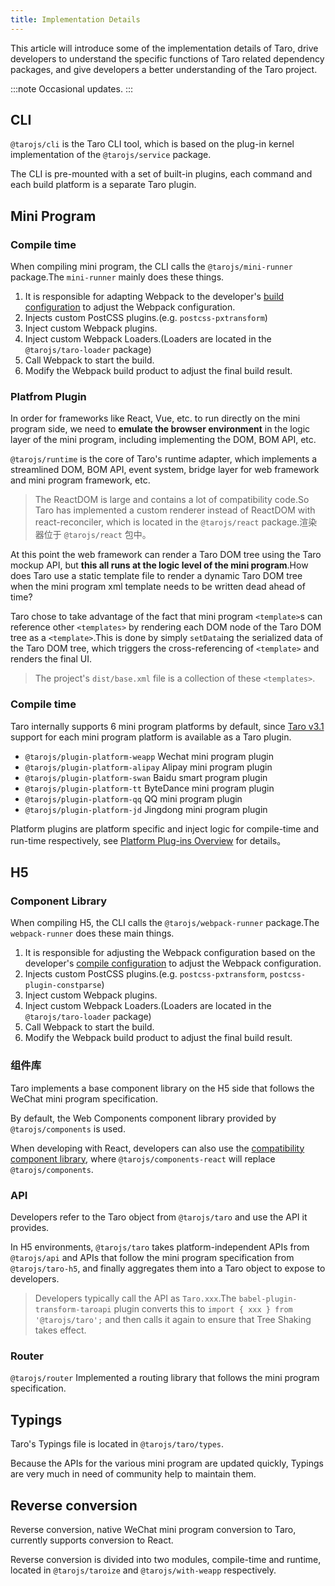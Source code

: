 ```yaml
---
title: Implementation Details
---
```


This article will introduce some of the implementation details of Taro, drive developers to understand the specific functions of Taro related dependency packages, and give developers a better understanding of the Taro project.

:::note Occasional updates. :::

## CLI

`@tarojs/cli` is the Taro CLI tool, which is based on the plug-in kernel implementation of the `@tarojs/service` package.

The CLI is pre-mounted with a set of built-in plugins, each command and each build platform is a separate Taro plugin.

## Mini Program

### Compile time

When compiling mini program, the CLI calls the `@tarojs/mini-runner` package.The `mini-runner` mainly does these things.

1. It is responsible for adapting Webpack to the developer's [build configuration](./config) to adjust the Webpack configuration.
2. Injects custom PostCSS plugins.(e.g. `postcss-pxtransform`)
3. Inject custom Webpack plugins.
4. Inject custom Webpack Loaders.(Loaders are located in the `@tarojs/taro-loader` package)
5. Call Webpack to start the build.
6. Modify the Webpack build product to adjust the final build result.

### Platfrom Plugin

In order for frameworks like React, Vue, etc. to run directly on the mini program side, we need to **emulate the browser environment** in the logic layer of the mini program, including implementing the DOM, BOM API, etc.

`@tarojs/runtime` is the core of Taro's runtime adapter, which implements a streamlined DOM, BOM API, event system, bridge layer for web framework and mini program framework, etc.

> The ReactDOM is large and contains a lot of compatibility code.So Taro has implemented a custom renderer instead of ReactDOM with react-reconciler, which is located in the `@tarojs/react` package.渲染器位于 `@tarojs/react` 包中。

At this point the web framework can render a Taro DOM tree using the Taro mockup API, but **this all runs at the logic level of the mini program**.How does Taro use a static template file to render a dynamic Taro DOM tree when the mini program xml template needs to be written dead ahead of time?

Taro chose to take advantage of the fact that mini program `<template>`s can reference other `<templates>` by rendering each DOM node of the Taro DOM tree as a `<template>`.This is done by simply `setData`ing the serialized data of the Taro DOM tree, which triggers the cross-referencing of `<template>` and renders the final UI.

> The project's `dist/base.xml` file is a collection of these `<templates>`.

### Compile time

Taro internally supports 6 mini program platforms by default, since [Taro v3.1](https://docs.taro.zone/blog/2021-03-10-taro-3-1-lts#1-%E5%BC%80%E6%94%BE%E5%BC%8F%E6%9E%B6%E6%9E%84) support for each mini program platform is available as a Taro plugin.

- `@tarojs/plugin-platform-weapp`   Wechat mini program  plugin
- `@tarojs/plugin-platform-alipay`  Alipay mini program  plugin
- `@tarojs/plugin-platform-swan`    Baidu smart program  plugin
- `@tarojs/plugin-platform-tt`  ByteDance mini program plugin
- `@tarojs/plugin-platform-qq`  QQ mini program  plugin
- `@tarojs/plugin-platform-jd`  Jingdong mini program  plugin

Platform plugins are platform specific and inject logic for compile-time and run-time respectively, see [Platform Plug-ins Overview](./platform-plugin) for details。

## H5

### Component Library

When compiling H5, the CLI calls the `@tarojs/webpack-runner` package.The `webpack-runner` does these main things.

1. It is responsible for adjusting the Webpack configuration based on the developer's [compile configuration](./config) to adjust the Webpack configuration.
2. Injects custom PostCSS plugins.(e.g. `postcss-pxtransform`, `postcss-plugin-constparse`)
3. Inject custom Webpack plugins.
4. Inject custom Webpack Loaders.(Loaders are located in the `@tarojs/taro-loader` package)
5. Call Webpack to start the build.
6. Modify the Webpack build product to adjust the final build result.

### 组件库

Taro implements a base component library on the H5 side that follows the WeChat mini program specification.

By default, the Web Components component library provided by `@tarojs/components` is used.

When developing with React, developers can also use the [compatibility component library](./h5#react-compatible-components-library), where `@tarojs/components-react` will replace `@tarojs/components`.

### API

Developers refer to the Taro object from `@tarojs/taro` and use the API it provides.

In H5 environments, `@tarojs/taro` takes platform-independent APIs from `@tarojs/api` and APIs that follow the mini program specification from `@tarojs/taro-h5`, and finally aggregates them into a Taro object to expose to developers.

> Developers typically call the API as `Taro.xxx`.The `babel-plugin-transform-taroapi` plugin converts this to `import { xxx } from '@tarojs/taro';` and then calls it again to ensure that Tree Shaking takes effect.

### Router

`@tarojs/router` Implemented a routing library that follows the mini program specification.

## Typings

Taro's Typings file is located in `@tarojs/taro/types`.

Because the APIs for the various mini program are updated quickly, Typings are very much in need of community help to maintain them.

## Reverse conversion

Reverse conversion, native WeChat mini program conversion to Taro, currently supports conversion to React.

Reverse conversion is divided into two modules, compile-time and runtime, located in `@tarojs/taroize` and `@tarojs/with-weapp` respectively.
